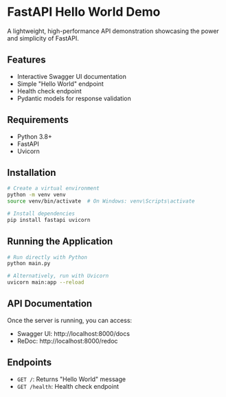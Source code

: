 # FastAPI Hello World Demo

A lightweight, high-performance API demonstration showcasing the power and simplicity of FastAPI.

## Features

- Interactive Swagger UI documentation
- Simple "Hello World" endpoint
- Health check endpoint
- Pydantic models for response validation

## Requirements

- Python 3.8+
- FastAPI
- Uvicorn

## Installation

```bash
# Create a virtual environment
python -m venv venv
source venv/bin/activate  # On Windows: venv\Scripts\activate

# Install dependencies
pip install fastapi uvicorn
```

## Running the Application

```bash
# Run directly with Python
python main.py

# Alternatively, run with Uvicorn
uvicorn main:app --reload
```

## API Documentation

Once the server is running, you can access:

- Swagger UI: http://localhost:8000/docs
- ReDoc: http://localhost:8000/redoc

## Endpoints

- `GET /`: Returns "Hello World" message
- `GET /health`: Health check endpoint

